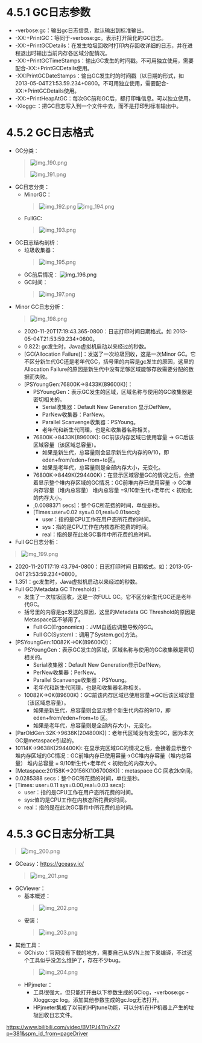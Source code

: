# 4.5.1 GC日志参数
* -verbose:gc：输出gc日志信息，默认输出到标准输出。
* -XX:+PrintGC：等同于-verbose:gc。表示打开简化的GC日志。
* -XX:+PrintGCDetails：在发生垃圾回收时打印内存回收详细的日志，并在进程退出时输出当前内存各区域分配情况。
* -XX:+PrintGCTimeStamps：输出GC发生的时间戳。不可用独立使用，需要配合-XX:+PrintGCDetails使用。
* -XX:PrintGCDateStamps：输出GC发生时的时间戳（以日期的形式，如2013-05-04T21:53.59.234+0800。不可用独立使用，需要配合-XX:+PrintGCDetails使用。
* -XX:+PrintHeapAtGC：每次GC前和GC后，都打印堆信息。可以独立使用。
* -Xloggc:<file>：把GC日志写入到一个文件中去，而不是打印到标准输出中。

# 4.5.2 GC日志格式
* GC分类：
  > ![img_190.png](img_190.png)
  > 
  > ![img_191.png](img_191.png)
* GC日志分类：
  * MinorGC：
    > ![img_192.png](img_192.png)
    > ![img_194.png](img_194.png)
  * FullGC:  
    > ![img_193.png](img_193.png)
* GC日志结构剖析：
  * 垃圾收集器：
    > ![img_195.png](img_195.png)
  * GC前后情况：
    ![img_196.png](img_196.png)
  * GC时间： 
    > ![img_197.png](img_197.png)
* Minor GC日志分析：
  > ![img_198.png](img_198.png)
  * 2020-11-20T17:19:43.365-0800：日志打印时间日期格式。如 2013-05-04T21:53:59.234+0800。
  * 0.822: gc发生时，Java虚拟机启动以来经过的秒数。
  * [GC(Allocation Failure)]：发送了一次垃圾回收，这是一次Minor GC。它不区分新生代GC还是老年代GC，括号里的内容是gc发生的原因，这里的Allocation
    Failure的原因是新生代中没有足够区域能够存放需要分配的数据而失败。
  * [PSYoungGen:76800K->8433K(89600K)]：
    * PSYoungGen：表示GC发生的区域，区域名称与使用的GC收集器是密切相关的。
      * Serial收集器：Default New Generation 显示DefNew。
      * ParNew收集器：ParNew。
      * Parallel Scanvenge收集器：PSYoung。
      * 老年代和新生代同理，也是和收集器名称相关。
    * 76800K->8433K(89600K): GC前该内存区域已使用容量 -> GC后该区域容量（该区域总容量）。
      * 如果是新生代，总容量则会显示新生代内存的9/10，即eden+from/eden+from+to区。
      * 如果是老年代，总容量则是全部内存大小，无变化。
    * 76800K->8449K(294400K)：在显示区域容量GC的情况之后，会接着显示整个堆内存区域的GC情况：GC前堆内存已使用容量 -> GC堆内存容量（堆内总容量）
      堆内总容量 =9/10新生代+老年代 < 初始化的内存大小。
    * ,0.0088371 secs]：整个GC所花费的时间，单位是秒。
    * [Times:user=0.02 sys=0.01,real=0.01secs]:
      * user：指的是CPU工作在用户态所花费的时间。
      * sys：指的是CPU工作在内核态所花费的时间。
      * real：指的是在此处GC事件中所花费的总时间。
* Full GC日志分析：
> ![img_199.png](img_199.png)
  * 2020-11-20T17:19:43.794-0800：日志打印时间 日期格式。如：2013-05-04T21:53:59.234+0800。
  * 1.351：gc发生时，Java虚拟机启动以来经过的秒数。
  * Full GC(Metadata GC Threshold)：
    * 发生了一次垃圾回收，这是一次FULL GC。它不区分新生代GC还是老年代GC。
    * 括号里的内容是gc发送的原因，这里的Metadata GC Threshold的原因是Metaspace区不够用了。
      * Full GC(Ergonomics)：JVM自适应调整导致的GC。
      * Full GC(System)：调用了System.gc()方法。
  * [PSYoungGen:10082K->0K(89600K)]：
    * PSYoungGen：表示GC发生的区域，区域名称与使用的GC收集器是密切相关的。
      * Serial收集器：Default New Generation显示DefNew。
      * PerNew收集器：PerNew。
      * Parallel Scanvenge收集器：PSYoung。
      * 老年代和新生代同理，也是和收集器名称相关。
    * 10082K->0K(89600K)：GC前该内存区域已使用容量->GC后该区域容量（该区域总容量）。
      * 如果是新生代，总容量则会显示整个新生代内存的9/10，即eden+from/eden+from+to 区。
      * 如果是老年代，总容量则是全部内存大小，无变化。
  * [ParOldGen:32K->9638K(204800K)]：老年代区域没有发生GC，因为本次GC是metaspace引起的。
  * 10114K->9638K(294400K): 在显示完区域GC的情况之后，会接着显示整个堆内存区域的GC情况：GC前堆内存已使用容量->GC堆内存容量（堆内总容量）
  堆内总容量 = 9/10新生代+老年代 < 初始化的内存大小。
  * [Metaspace:20158K->20156K(1067008K)]：metaspace GC 回收2k空间。
  * 0.0285388 secs：整个GC所花费的时间，单位是秒。
  * [Times: user=0.11 sys=0.00,real=0.03 secs]:
    * user：指的是CPU工作在用户态所花费的时间。
    * sys:值的是CPU工作在内核态所花费的时间。
    * real：指的是在此次GC事件中所花费的总时间。
# 4.5.3 GC日志分析工具
> ![img_200.png](img_200.png)
* GCeasy：https://gceasy.io/
  > ![img_201.png](img_201.png)
* GCViewer：
  * 基本概述：
    > ![img_202.png](img_202.png)
  * 安装：
    > ![img_203.png](img_203.png)
* 其他工具：
  * GChisto：官网没有下载的地方，需要自己从SVN上拉下来编译，不过这个工具似乎没怎么维护了，存在不少bug。
    > ![img_204.png](img_204.png)
  * HPjmeter：
    * 工具很强大，但只能打开由以下参数生成的GClog，-verbose:gc -Xloggc:gc log。添加其他参数生成的gc.log无法打开。
    * HPjmeter集成了以前的HPjtune功能，可以分析在HP机器上产生的垃圾回收日志文件。






https://www.bilibili.com/video/BV1PJ411n7xZ?p=381&spm_id_from=pageDriver












